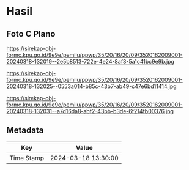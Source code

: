 # Hasil

## Foto C Plano

https://sirekap-obj-formc.kpu.go.id/9e9e/pemilu/ppwp/35/20/16/20/09/3520162009001-20240318-132019--2e5b8513-722e-4e24-8af3-5a1c41bc9e9b.jpg

https://sirekap-obj-formc.kpu.go.id/9e9e/pemilu/ppwp/35/20/16/20/09/3520162009001-20240318-132025--0553a014-b85c-43b7-ab49-c47e6bd11414.jpg

https://sirekap-obj-formc.kpu.go.id/9e9e/pemilu/ppwp/35/20/16/20/09/3520162009001-20240318-132031--a7d16da8-abf2-43bb-b3de-6f214fb00376.jpg


## Metadata

| Key        | Value               |
| ---------- | ------------------- |
| Time Stamp | 2024-03-18 13:30:00 |



